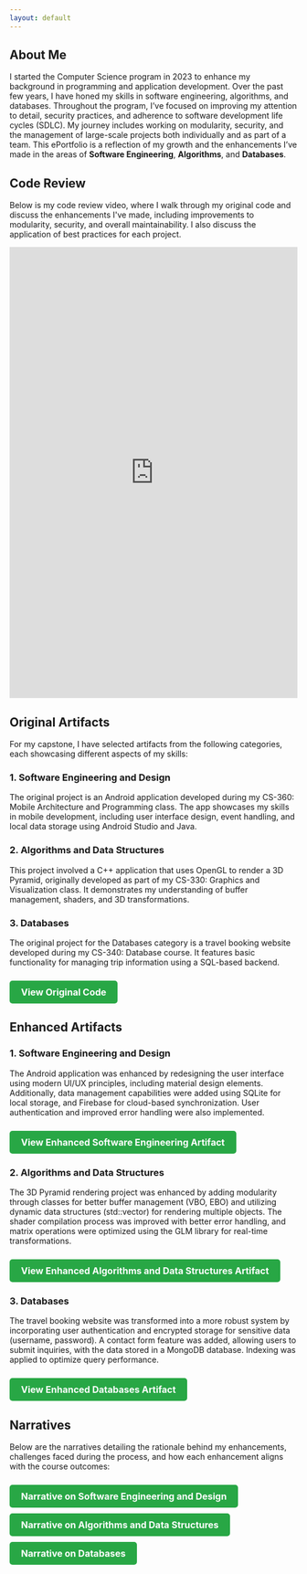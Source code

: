 ```yaml
---
layout: default
---
```

<section id="about">
  <h2>About Me</h2>
  <p>
    I started the Computer Science program in 2023 to enhance my background in programming and application development. Over the past few years, I have honed my skills in software engineering, algorithms, and databases.
    Throughout the program, I’ve focused on improving my attention to detail, security practices, and adherence to software development life cycles (SDLC). My journey includes working on modularity, security, and the management of large-scale projects both individually and as part of a team. This ePortfolio is a reflection of my growth and the enhancements I’ve made in the areas of <strong>Software Engineering</strong>, <strong>Algorithms</strong>, and <strong>Databases</strong>.
  </p>
</section>

<section id="code-review">
  <h2>Code Review</h2>
  <p>Below is my code review video, where I walk through my original code and discuss the enhancements I've made, including improvements to modularity, security, and overall maintainability. I also discuss the application of best practices for each project.</p>

<iframe src="https://vioo.cc/v/42Gl" width="100%" height="790px" frameBorder="0" style="border: 0;"></iframe>
</section>

<section id="original-artifact">
  <h2>Original Artifacts</h2>
  <p>For my capstone, I have selected artifacts from the following categories, each showcasing different aspects of my skills:</p>

  <h3>1. Software Engineering and Design</h3>
  <p>
    The original project is an Android application developed during my CS-360: Mobile Architecture and Programming class. The app showcases my skills in mobile development, including user interface design, event handling, and local data storage using Android Studio and Java.
  </p>

  <h3>2. Algorithms and Data Structures</h3>
  <p>
    This project involved a C++ application that uses OpenGL to render a 3D Pyramid, originally developed as part of my CS-330: Graphics and Visualization class. It demonstrates my understanding of buffer management, shaders, and 3D transformations.
  </p>

  <h3>3. Databases</h3>
  <p>
    The original project for the Databases category is a travel booking website developed during my CS-340: Database course. It features basic functionality for managing trip information using a SQL-based backend.
  </p>

  <a href="https://github.com/aprilNH7/Basic-Versions.git" class="btn">View Original Code</a>
</section>

<section id="enhanced-artifacts">
  <h2>Enhanced Artifacts</h2>

  <h3>1. Software Engineering and Design</h3>
  <p>
    The Android application was enhanced by redesigning the user interface using modern UI/UX principles, including material design elements. Additionally, data management capabilities were added using SQLite for local storage, and Firebase for cloud-based synchronization. User authentication and improved error handling were also implemented.
  </p>
  <a href="file/Software Engineering and Design" class="btn">View Enhanced Software Engineering Artifact</a>

  <h3>2. Algorithms and Data Structures</h3>
  <p>
    The 3D Pyramid rendering project was enhanced by adding modularity through classes for better buffer management (VBO, EBO) and utilizing dynamic data structures (std::vector) for rendering multiple objects. The shader compilation process was improved with better error handling, and matrix operations were optimized using the GLM library for real-time transformations.
  </p>
  <a href="https://github.com/aprilNH7/Enhanced-Algorithms-and-Data-Structures-Artifact.git" class="btn">View Enhanced Algorithms and Data Structures Artifact</a>

  <h3>3. Databases</h3>
  <p>
    The travel booking website was transformed into a more robust system by incorporating user authentication and encrypted storage for sensitive data (username, password). A contact form feature was added, allowing users to submit inquiries, with the data stored in a MongoDB database. Indexing was applied to optimize query performance.
  </p>
  <a href="https://github.com/aprilNH7/Enhanced-Databases-Artifact.git" class="btn">View Enhanced Databases Artifact</a>
</section>

<section id="narratives">
  <h2>Narratives</h2>
  <p>Below are the narratives detailing the rationale behind my enhancements, challenges faced during the process, and how each enhancement aligns with the course outcomes:</p>
  <a href="https://github.com/aprilNH7/Software-Engineering-Design-Narrative.git" class="btn">Narrative on Software Engineering and Design</a>
  <br>
  <a href="https://github.com/aprilNH7/Algorithms-and-Data-Structures-Narrative.git" class="btn">Narrative on Algorithms and Data Structures</a>
  <br>
  <a href="https://github.com/aprilNH7/Databases-Narrative.git" class="btn">Narrative on Databases</a>
</section>
<style>
  .btn {
    display: inline-block;
    padding: 10px 20px;
    font-size: 16px;
    font-weight: bold;
    text-align: center;
    text-decoration: none;
    background-color: #28a745;
    color: white;
    border-radius: 5px;
    margin-top: 10px;
    transition: background-color 0.3s ease;
  }

  .btn:hover {
    background-color: #218838;
  }
</style>
